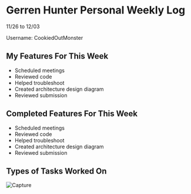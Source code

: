 # Gerren Hunter Personal Weekly Log

11/26 to 12/03

Username: CookiedOutMonster

## My Features For This Week

- Scheduled meetings
- Reviewed code  
- Helped troubleshoot
- Created architecture design diagram
- Reviewed submission 

## Completed Features For This Week

- Scheduled meetings
- Reviewed code  
- Helped troubleshoot
- Created architecture design diagram
- Reviewed submission 

## Types of Tasks Worked On


![Capture](https://github.com/COSC-499-W2023/year-long-project-team-21/assets/44909431/b6bec04d-e577-4f47-a9e9-f2e7ed8665e4)
